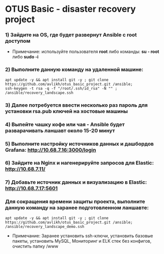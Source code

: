 # OTUS Basic - disaster recovery project

### 1) Зайдите на OS, где будет развернут Ansible с root доступом
   - Примечание: используйте пользователя **root** либо команды: **su - root** либо **sudo -i**
### 2) Выполните данную команду на удаленной машине:
```
apt update -y && apt install git -y ; git clone https://github.com/avlikh/otus_basic_project.git /ansible;
ssh-keygen -t rsa -q -f "/root/.ssh/id_rsa" -N "" ; /ansible/recovery_landscape.ssh
```
### 3) Далее потребуется ввести несколько раз пароль для установки rsa.pub ключей на хостовые машины
### 4) Выпейте чашку кофе или чая - Ansible будет разварачивать ланшавт около 15-20 минут
### 5) Выполните настройку источников данных и дашбордов Grafana: http://10.68.7.16:3000/login
### 6) Зайдите на Nginx и нагенерируйте запросов для Elastic: http://10.68.7.11/
### 7) Добавьте источник данных и визуализацию в Elastic: http://10.68.7.17:5601

### Для сокращения времени защиты проекта, выполните данную команду на заранее подготовленном ланшавте:
```
apt update -y && apt install git -y ; git clone https://github.com/avlikh/otus_basic_project.git /ansible;
/ansible/recovery_landscape_demo.ssh
```
   - Примечание: Заранее установить ssh-ключи, установить базовые пакеты, установить MySQL, Мониторинг и ELK стек без конфигов, очистить папку /www
